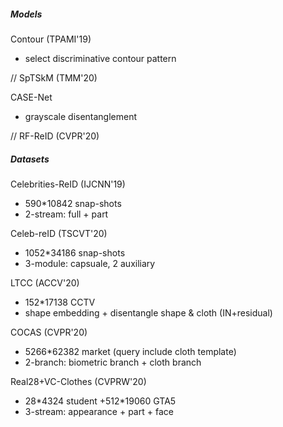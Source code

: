 ##### Models

Contour (TPAMI'19)

* select discriminative contour pattern

// SpTSkM (TMM'20)

CASE-Net

* grayscale disentanglement

// RF-ReID (CVPR'20)

##### Datasets

Celebrities-ReID (IJCNN'19)

* 590*10842 snap-shots
* 2-stream: full + part

Celeb-reID (TSCVT'20)

* 1052*34186 snap-shots
* 3-module: capsuale, 2 auxiliary 

LTCC (ACCV'20)

* 152*17138 CCTV
* shape embedding + disentangle shape & cloth (IN+residual)

COCAS (CVPR'20)

* 5266*62382 market (query include cloth template)
* 2-branch: biometric branch + cloth branch

Real28+VC-Clothes (CVPRW'20)

* 28\*4324 student +512\*19060 GTA5
* 3-stream: appearance + part + face

